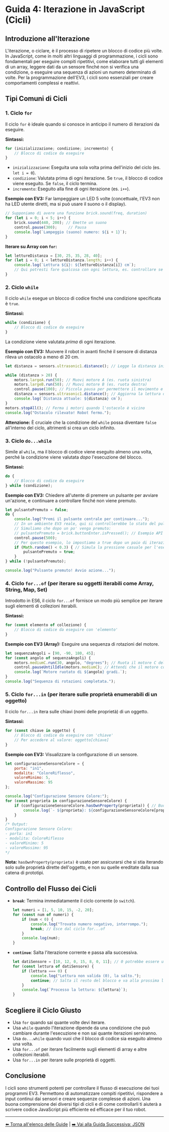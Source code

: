 # Guida 4: Iterazione in JavaScript (Cicli)

## Introduzione all'Iterazione

L'iterazione, o ciclare, è il processo di ripetere un blocco di codice più volte. In JavaScript, come in molti altri linguaggi di programmazione, i cicli sono fondamentali per eseguire compiti ripetitivi, come elaborare tutti gli elementi di un array, leggere dati da un sensore finché non si verifica una condizione, o eseguire una sequenza di azioni un numero determinato di volte. Per la programmazione dell'EV3, i cicli sono essenziali per creare comportamenti complessi e reattivi.

## Tipi Comuni di Cicli

### 1. Ciclo `for`

Il ciclo `for` è ideale quando si conosce in anticipo il numero di iterazioni da eseguire.

**Sintassi:**
```javascript
for (inizializzazione; condizione; incremento) {
    // Blocco di codice da eseguire
}
```
-   `inizializzazione`: Eseguita una sola volta prima dell'inizio del ciclo (es. `let i = 0`).
-   `condizione`: Valutata prima di ogni iterazione. Se `true`, il blocco di codice viene eseguito. Se `false`, il ciclo termina.
-   `incremento`: Eseguito alla fine di ogni iterazione (es. `i++`).

**Esempio con EV3:** Far lampeggiare un LED 5 volte (concettuale, l'EV3 non ha LED utente diretti, ma si può usare il suono o il display).
```javascript
// Supponiamo di avere una funzione brick.sound(freq, duration)
for (let i = 0; i < 5; i++) {
    brick.sound(440, 200); // Emette un suono
    control.pause(300);     // Pausa
    console.log(`Lampeggio (suono) numero: ${i + 1}`);
}
```

**Iterare su Array con `for`:**
```javascript
let lettureDistanza = [30, 25, 35, 28, 40];
for (let i = 0; i < lettureDistanza.length; i++) {
    console.log(`Lettura ${i}: ${lettureDistanza[i]} cm`);
    // Qui potresti fare qualcosa con ogni lettura, es. controllare se è < soglia
}
```

### 2. Ciclo `while`

Il ciclo `while` esegue un blocco di codice finché una condizione specificata è `true`.

**Sintassi:**
```javascript
while (condizione) {
    // Blocco di codice da eseguire
}
```
La condizione viene valutata *prima* di ogni iterazione.

**Esempio con EV3:** Muovere il robot in avanti finché il sensore di distanza rileva un ostacolo a meno di 20 cm.
```javascript
let distanza = sensors.ultrasonic1.distance(); // Legge la distanza iniziale

while (distanza > 20) {
    motors.largeA.run(50); // Muovi motore A (es. ruota sinistra)
    motors.largeB.run(50); // Muovi motore B (es. ruota destra)
    control.pause(100); // Piccola pausa per permettere il movimento e nuova lettura
    distanza = sensors.ultrasonic1.distance(); // Aggiorna la lettura della distanza
    console.log(`Distanza attuale: ${distanza} cm`);
}
motors.stopAll(); // Ferma i motori quando l'ostacolo è vicino
console.log("Ostacolo rilevato! Robot fermo.");
```
**Attenzione:** È cruciale che la condizione del `while` possa diventare `false` all'interno del ciclo, altrimenti si crea un ciclo infinito.

### 3. Ciclo `do...while`

Simile al `while`, ma il blocco di codice viene eseguito almeno una volta, perché la condizione viene valutata *dopo* l'esecuzione del blocco.

**Sintassi:**
```javascript
do {
    // Blocco di codice da eseguire
} while (condizione);
```

**Esempio con EV3:** Chiedere all'utente di premere un pulsante per avviare un'azione, e continuare a controllare finché non viene premuto.
```javascript
let pulsantePremuto = false;
do {
    console.log("Premi il pulsante centrale per continuare...");
    // In un ambiente EV3 reale, qui si controllerebbe lo stato del pulsante.
    // Simuliamo che dopo un po' venga premuto:
    // pulsantePremuto = brick.buttonEnter.isPressed(); // Esempio API EV3
    control.pause(500);
    // Per questo esempio, lo impostiamo a true dopo un paio di iterazioni simulate
    if (Math.random() < 0.3) { // Simula la pressione casuale per l'esempio
        pulsantePremuto = true;
    }
} while (!pulsantePremuto);

console.log("Pulsante premuto! Avvio azione...");
```

### 4. Ciclo `for...of` (per iterare su oggetti iterabili come Array, String, Map, Set)

Introdotto in ES6, il ciclo `for...of` fornisce un modo più semplice per iterare sugli elementi di collezioni iterabili.

**Sintassi:**
```javascript
for (const elemento of collezione) {
    // Blocco di codice da eseguire con 'elemento'
}
```

**Esempio con EV3 (Array):** Eseguire una sequenza di rotazioni del motore.
```javascript
let sequenzaAngoli = [90, -90, 180, 45];
for (const angolo of sequenzaAngoli) {
    motors.mediumC.run(30, angolo, "degrees"); // Ruota il motore C dell'angolo specificato
    control.pauseUntilIdle(motors.mediumC); // Attendi che il motore completi il movimento
    console.log(`Motore ruotato di ${angolo} gradi.`);
}
console.log("Sequenza di rotazioni completata.");
```

### 5. Ciclo `for...in` (per iterare sulle proprietà enumerabili di un oggetto)

Il ciclo `for...in` itera sulle chiavi (nomi delle proprietà) di un oggetto.

**Sintassi:**
```javascript
for (const chiave in oggetto) {
    // Blocco di codice da eseguire con 'chiave'
    // Per accedere al valore: oggetto[chiave]
}
```

**Esempio con EV3:** Visualizzare la configurazione di un sensore.
```javascript
let configurazioneSensoreColore = {
    porta: "in1",
    modalita: "ColoreRiflesso",
    valoreMinimo: 5,
    valoreMassimo: 95
};

console.log("Configurazione Sensore Colore:");
for (const proprieta in configurazioneSensoreColore) {
    if (configurazioneSensoreColore.hasOwnProperty(proprieta)) { // Buona pratica!
        console.log(`- ${proprieta}: ${configurazioneSensoreColore[proprieta]}`);
    }
}
/* Output:
Configurazione Sensore Colore:
- porta: in1
- modalita: ColoreRiflesso
- valoreMinimo: 5
- valoreMassimo: 95
*/
```
**Nota:** `hasOwnProperty(proprieta)` è usato per assicurarsi che si stia iterando solo sulle proprietà dirette dell'oggetto, e non su quelle ereditate dalla sua catena di prototipi.

## Controllo del Flusso dei Cicli

-   **`break`**: Termina immediatamente il ciclo corrente (o `switch`).
    ```javascript
    let numeri = [1, 5, 10, 15, -2, 20];
    for (const num of numeri) {
        if (num < 0) {
            console.log("Trovato numero negativo, interrompo.");
            break; // Esce dal ciclo for...of
        }
        console.log(num);
    }
    ```

-   **`continue`**: Salta l'iterazione corrente e passa alla successiva.
    ```javascript
    let datiSensore = [10, 12, 0, 15, 8, 0, 11]; // 0 potrebbe essere una lettura non valida
    for (const lettura of datiSensore) {
        if (lettura === 0) {
            console.log("Lettura non valida (0), la salto.");
            continue; // Salta il resto del blocco e va alla prossima lettura
        }
        console.log(`Processo la lettura: ${lettura}`);
    }
    ```

## Scegliere il Ciclo Giusto

-   Usa `for` quando sai quante volte devi iterare.
-   Usa `while` quando l'iterazione dipende da una condizione che può cambiare durante l'esecuzione e non sai quante iterazioni serviranno.
-   Usa `do...while` quando vuoi che il blocco di codice sia eseguito almeno una volta.
-   Usa `for...of` per iterare facilmente sugli elementi di array e altre collezioni iterabili.
-   Usa `for...in` per iterare sulle proprietà di oggetti.

## Conclusione

I cicli sono strumenti potenti per controllare il flusso di esecuzione dei tuoi programmi EV3. Permettono di automatizzare compiti ripetitivi, rispondere a input continui dai sensori e creare sequenze complesse di azioni. Una buona comprensione dei diversi tipi di cicli e di come controllarli ti aiuterà a scrivere codice JavaScript più efficiente ed efficace per il tuo robot.

---

[⬅️ Torna all'elenco delle Guide](./README.md) | [➡️ Vai alla Guida Successiva: JSON](./05-JSON.md)